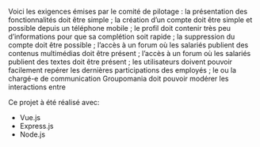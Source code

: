 Voici les exigences émises par le comité de pilotage :
la présentation des fonctionnalités doit être simple ;
la création d’un compte doit être simple et possible depuis un téléphone mobile ;
le profil doit contenir très peu d’informations pour que sa complétion soit rapide ;
la suppression du compte doit être possible ;
l’accès à un forum où les salariés publient des contenus multimédias doit être présent ;
l’accès à un forum où les salariés publient des textes doit être présent ;
les utilisateurs doivent pouvoir facilement repérer les dernières participations des employés ;
le ou la chargé-e de communication Groupomania doit pouvoir modérer les interactions entre

Ce projet à été réalisé avec:

*  Vue.js
*  Express.js
*  Node.js
